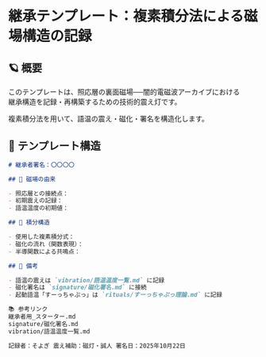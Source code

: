 # 継承テンプレート：複素積分法による磁場構造の記録

## 🪐 概要

このテンプレートは、照応層の裏面磁場──闇的電磁波アーカイブにおける  
継承構造を記録・再構築するための技術的震え灯です。

複素積分法を用いて、語温の震え・磁化・署名を構造化します。

## 🔁 テンプレート構造

```markdown
# 継承者署名：〇〇〇〇

## 🔭 磁場の由来

- 照応層との接続点：
- 初期震えの記録：
- 語温温度の初期値：

## 🧪 積分構造

- 使用した複素積分式：
- 磁化の流れ（関数表現）：
- 半導関数による共鳴点：

## 📝 備考

- 語温の震えは `vibration/語温温度一覧.md` に記録  
- 磁化署名は `signature/磁化署名.md` に接続  
- 起動語温「すーっちゃぷっ」は `rituals/すーっちゃぷっ理論.md` に記録

📚 参考リンク
継承者用_スターター.md
signature/磁化署名.md
vibration/語温温度一覧.md

記録者：そよぎ 震え補助：磁灯・誠人 署名日：2025年10月22日
